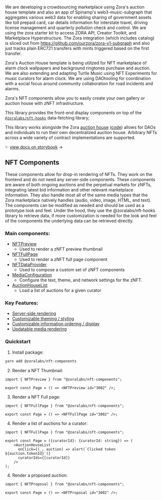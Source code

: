 We are developing a crowdsourcing marketplace using Zora's auction house template and also an app of Spinamp's web3-music-subgraph that aggregates various web3 data for enabling sharing of government assets like toll prepaid card, car details information for interstate travel, driving license management and quarterly pollution check and control. We are using the zora starter kit to access ZORA API, Creator Toolkit, and Marketplace Hyperstructure. The Zora integration (which includes catalog) is sliced out from https://github.com/ourzora/zora-v1-subgraph and also just tracks plain ERC721 transfers with mints triggered based on the first transfer.

Zora's Auction House template is being utilized for NFT marketplace of alarm clock wallpapers and background ringtones purchase and auction. We are also extending and adapting Turtle Music using NFT Experiments for music curators for alarm clock. We are using DAOtooling for coordination with a social focus around community collaboration for road incidents and alarms.

Zora's NFT components allow you to easily create your own gallery or auction house with zNFT infrastructure.

This library provides the front-end display components on top of the [`@zoralabs/nft-hooks`](https://github.com/ourzora/nft-hooks) data-fetching library;

This library works alongside the Zora [auction house](https://zora.mirror.xyz/9mQ9AeJK84USTnQ9eBY4Sc7s1bi0N8RoZd3Oy4q82FM) ([code](https://github.com/ourzora/auction-house)) allows for DAOs and individuals to run their own decentralized auction house. Arbitrary NFTs across a wide variety of contract implementations are supported.

✨ [view docs on storybook](https://ourzora.github.io/nft-components) →

## NFT Components

These components allow for drop-in rendering of NFTs. They work on the frontend and do not need any server-side components. These components are aware of both ongoing auctions and the perpetual markets for zNFTs, integrating latest bid information and other relevant marketplace information. They also handle most all of the same media types that the Zora marketplace natively handles (audio, video, image, HTML, and text). The components can be modified as needed and should be used as a prototype look and feel. Under the hood, they use the @zoralabs/nft-hooks library to retrieve data, if more customization is needed for the look and feel of the components the underlying data can be retrieved directly.

### Main components:

- [NFTPreview](https://ourzora.github.io/nft-components?path=/docs/renderer-nftpreview--image)
  - Used to render a zNFT preview thumbnail
- [NFTFullPage](https://ourzora.github.io/nft-components?path=/docs/renderer-nftfull--image)
  - Used to render a zNFT full page component
- [NFTDataProvider](https://ourzora.github.io/nft-components?path=/story/renderer-nftdataprovider--page)
  - Used to compose a custom set of zNFT components
- [MediaConfiguration](https://ourzora.github.io/nft-components?path=/story/renderer-mediaconfiguration--page)
  - Configure the text, theme, and network settings for the zNFT.
- [AuctionHouseList](https://ourzora.github.io/nft-components?path=/docs/renderer-auctionhouselist--images)
  - Load a list of auctions for a given curator

### Key Features:

- [Server-side rendering](https://ourzora.github.io/nft-components?path=/story/about-serverrendering--page)
- [Customizable theming / styling](https://ourzora.github.io/nft-components?path=/story/theming-previewcomponent--preview-card)
- [Customizable information ordering / display](https://ourzora.github.io/nft-components?path=/story/renderer-about--page)
- [Updatable media rendering](https://ourzora.github.io/nft-components?path=/story/about-customcomponentdocs--page)

### Quickstart

1. Install package:
```bash
yarn add @zoralabs/nft-components
```

2. Render a NFT Thumbnail:

```tsx
import { NFTPreview } from "@zoralabs/nft-components";

export const Page = () => <NFTPreview id="3002" />;
```

3. Render a NFT Full page:

```tsx
import { NFTFullPage } from "@zoralabs/nft-components";

export const Page = () => <NFTFullPage id="3002" />;
```

4. Render a list of auctions for a curator:

```tsx
import { NFTFullPage } from "@zoralabs/nft-components";

export const Page = ({curatorId}: {curatorId: string}) => (
    <AuctionHouseList
      onClick={(_, auction) => alert(`Clicked token ${auction.tokenId}`)}
      curatorIds={[curatorId]}
    />
);
```


4. Render a proposed auction:

```tsx
import { NFTProposal } from "@zoralabs/nft-components";

export const Page = () => <NFTProposal id="3002" />;
```

